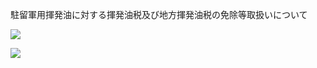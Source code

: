 駐留軍用揮発油に対する揮発油税及び地方揮発油税の免除等取扱いについて

![](https://www.nta.go.jp/tmp/a96d1a7c-e4c4-4ffc-ab99-383044731a20/images/a4777e2f408e3d9f14ac20d844c82bbd09c85ef4b4f81c99ed7ee5f7b5737156.jpg)

![](https://www.nta.go.jp/tmp/a96d1a7c-e4c4-4ffc-ab99-383044731a20/images/e24adbdd32e9f42f186a31f8834a83732369ba126f1e064a6faddd7a922d0c76.jpg)